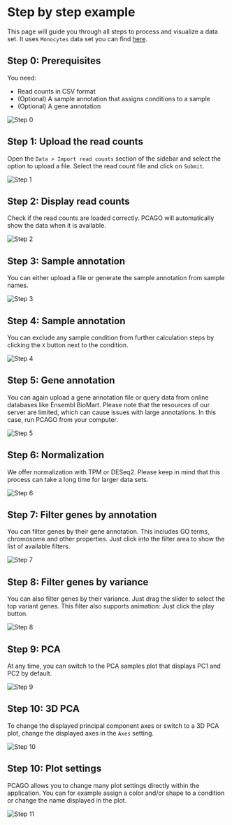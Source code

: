 # Step by step example

This page will guide you through all steps to process and visualize a data set.
It uses `Monocytes` data set you can find [here](www/example_data.zip).

## Step 0: Prerequisites

You need:

* Read counts in CSV format
* (Optional) A sample annotation that assigns conditions to a sample
* (Optional) A gene annotation

![Step 0](helppages/stepbystep/step_0_prerequisites.png)

## Step 1: Upload the read counts

Open the `Data > Import read counts` section of the sidebar and select the
option to upload a file. Select the read count file and click on `Submit`.

![Step 1](helppages/stepbystep/step_1_upload_read_counts.png)

## Step 2: Display read counts

Check if the read counts are loaded correctly. PCAGO will automatically show
the data when it is available.

![Step 2](helppages/stepbystep/step_2_read_counts.png)

## Step 3: Sample annotation

You can either upload a file or generate the sample annotation from sample
names.

![Step 3](helppages/stepbystep/step_3_sample_annotation.png)

## Step 4: Sample annotation

You can exclude any sample condition from further calculation steps by
clicking the `X` button next to the condition.

![Step 4](helppages/stepbystep/step_4_sample_conditions.png)

## Step 5: Gene annotation

You can again upload a gene annotation file or query data from online databases
like Ensembl BioMart. Please note that the resources of our server are limited, which
can cause issues with large annotations. In this case, run PCAGO from your computer.

![Step 5](helppages/stepbystep/step_5_gene_annotation.png)

## Step 6: Normalization

We offer normalization with TPM or DESeq2. Please keep in mind that this process
can take a long time for larger data sets. 

![Step 6](helppages/stepbystep/step_6_normalization.png)

## Step 7: Filter genes by annotation

You can filter genes by their gene annotation. This includes GO terms, chromosome and other properties.
Just click into the filter area to show the list of available filters.

![Step 7](helppages/stepbystep/step_7_filter_genes.png)

## Step 8: Filter genes by variance

You can also filter genes by their variance. Just drag the slider to select the top variant genes.
This filter also supports animation: Just click the play button.

![Step 8](helppages/stepbystep/step_8_filter_genes_2.png)

## Step 9: PCA

At any time, you can switch to the PCA samples plot that displays PC1 and PC2
by default.

![Step 9](helppages/stepbystep/step_9_pca.png)

## Step 10: 3D PCA

To change the displayed principal component axes or switch to a 3D PCA plot,
change the displayed axes in the `Axes` setting.

![Step 10](helppages/stepbystep/step_10_3d_pca.png)

## Step 10: Plot settings

PCAGO allows you to change many plot settings directly within the application.
You can for example assign a color and/or shape to a condition or change the name
displayed in the plot.

![Step 11](helppages/stepbystep/step_11_visualization.png)
